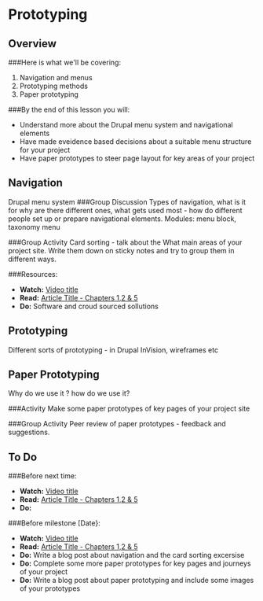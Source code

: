 Prototyping
===========

Overview
--------
###Here is what we'll be covering:

1. Navigation and menus
2. Prototyping methods
3. Paper prototyping

###By the end of this lesson you will:
* Understand more about the Drupal menu system and navigational elements
* Have made eveidence based decisions about a suitable menu structure for your project
* Have paper prototypes to steer page layout for key areas of your project


Navigation
----------
Drupal menu system
###Group Discussion
Types of navigation, what is it for why are there different ones, what gets used most - how do different people set up or prepare navigational elements.
Modules:  menu block, taxonomy menu

###Group Activity
Card sorting - talk about the What main areas of your project site. Write them down on sticky notes and try to group them in different ways.

###Resources:
* __Watch:__ [Video title](#)
* __Read:__ [Article Title - Chapters 1,2 & 5](#)
* __Do:__ 
Software and croud sourced sollutions

Prototyping
-----------

Different sorts of prototyping - in Drupal InVision, wireframes etc

Paper Prototyping
-----------------
Why do we use it ? how do we use it?

###Activity
Make some paper prototypes of key pages of your project site

###Group Activity
Peer review of paper prototypes - feedback and suggestions.

To Do
-----
###Before next time:
* __Watch:__ [Video title](#)
* __Read:__ [Article Title - Chapters 1,2 & 5](#)
* __Do:__ 

###Before milestone [Date}:
* __Watch:__ [Video title](#)
* __Read:__ [Article Title - Chapters 1,2 & 5](#)
* __Do:__ Write a blog post about navigation and the card sorting excersise
* __Do:__ Complete some more paper prototypes for key pages and journeys of your project
* __Do:__ Write a blog post about paper prototyping and include some images of your prototypes


